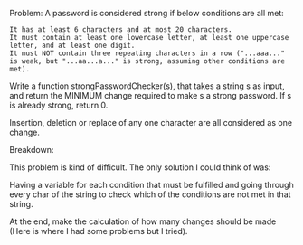 Problem:
A password is considered strong if below conditions are all met:

    It has at least 6 characters and at most 20 characters.
    It must contain at least one lowercase letter, at least one uppercase letter, and at least one digit.
    It must NOT contain three repeating characters in a row ("...aaa..." is weak, but "...aa...a..." is strong, assuming other conditions are met).

Write a function strongPasswordChecker(s), that takes a string s as input, and return the MINIMUM change required to make s a strong password. If s is already strong, return 0.

Insertion, deletion or replace of any one character are all considered as one change.

Breakdown:

This problem is kind of difficult. The only solution I could think of was:

Having a variable for each condition that must be fulfilled and going through every char of the string to check which of the conditions are not met in that string.

At the end, make the calculation of how many changes should be made (Here is where I had some problems but I tried).

